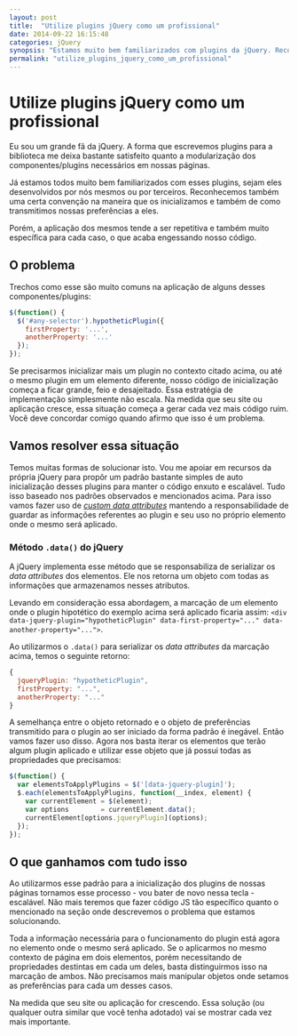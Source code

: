 ```yaml
---
layout: post
title:  "Utilize plugins jQuery como um profissional"
date: 2014-09-22 16:15:48
categories: jQuery
synopsis: "Estamos muito bem familiarizados com plugins da jQuery. Reconhecemos seus padrões de inicialização e transmição de nossas preferências para eles. Vamos utilizar essa familiaridade a nosso favor, aplicando uma técnica de auto inicialização e elevando a qualidade do nosso código."
permalink: "utilize_plugins_jquery_como_um_profissional"
---
```


# Utilize plugins jQuery como um profissional

Eu sou um grande fã da jQuery. A forma que escrevemos plugins para a biblioteca me deixa bastante satisfeito quanto a modularização dos componentes/plugins necessários em nossas páginas.

Já estamos todos muito bem familiarizados com esses plugins, sejam eles desenvolvidos por nós mesmos ou por terceiros. Reconhecemos também uma certa convenção na maneira que os inicializamos e também de como transmitimos nossas preferências a eles.

Porém, a aplicação dos mesmos tende a ser repetitiva e também muito específica para cada caso, o que acaba engessando nosso código.

## O problema

Trechos como esse são muito comuns na aplicação de alguns desses componentes/plugins:

```javascript
$(function() {
  $('#any-selector').hypotheticPlugin({
    firstProperty: '...',
    anotherProperty: '...'
  });
});
```

Se precisarmos inicializar mais um plugin no contexto citado acima, ou até o mesmo plugin em um elemento diferente, nosso código de inicialização começa a ficar grande, feio e desajeitado. Essa estratégia de implementação simplesmente não escala. Na medida que seu site ou aplicação cresce, essa situação começa a gerar cada vez mais código ruim. Você deve concordar comigo quando afirmo que isso é um problema.

## Vamos resolver essa situação

Temos muitas formas de solucionar isto. Vou me apoiar em recursos da própria jQuery para propôr um padrão bastante simples de auto inicialização desses plugins para manter o código enxuto e escalável. Tudo isso baseado nos padrões observados e mencionados acima. Para isso vamos fazer uso de [_custom data attributes_](http://www.w3.org/TR/2011/WD-html5-20110525/elements.html#custom-data-attribute) mantendo a responsabilidade de guardar as informações referentes ao plugin e seu uso no próprio elemento onde o mesmo será aplicado.

### Método `.data()` do jQuery

A jQuery implementa esse método que se responsabiliza de serializar os _data attributes_ dos elementos. Ele nos retorna um objeto com todas as informações que armazenamos nesses atributos.

Levando em consideração essa abordagem, a marcação de um elemento onde o plugin hipotético do exemplo acima será aplicado ficaria assim: `<div data-jquery-plugin="hypotheticPlugin" data-first-property="..." data-another-property="...">`.

Ao utilizarmos o `.data()` para serializar os _data attributes_ da marcação acima, temos o seguinte retorno:

```javascript
{
  jqueryPlugin: "hypotheticPlugin",
  firstProperty: "...",
  anotherProperty: "..."
}
```

A semelhança entre o objeto retornado e o objeto de preferências transmitido para o plugin ao ser iniciado da forma padrão é inegável. Então vamos fazer uso disso. Agora nos basta iterar os elementos que terão algum plugin aplicado e utilizar esse objeto que já possui todas as propriedades que precisamos:

```javascript
$(function() {
  var elementsToApplyPlugins = $('[data-jquery-plugin]');
  $.each(elementsToApplyPlugins, function(__index, element) {
    var currentElement = $(element);
    var options        = currentElement.data();
    currentElement[options.jqueryPlugin](options);
  });
});
```

## O que ganhamos com tudo isso

Ao utilizarmos esse padrão para a inicialização dos plugins de nossas páginas tornamos esse processo - vou bater de novo nessa tecla - escalável. Não mais teremos que fazer código JS tão específico quanto o mencionado na seção onde descrevemos o problema que estamos solucionando.

Toda a informação necessária para o funcionamento do plugin está agora no elemento onde o mesmo será aplicado. Se o aplicarmos no mesmo contexto de página em dois elementos, porém necessitando de propriedades destintas em cada um deles, basta distinguirmos isso na marcação de ambos. Não precisamos mais manipular objetos onde setamos as preferências para cada um desses casos.

Na medida que seu site ou aplicação for crescendo. Essa solução (ou qualquer outra similar que você tenha adotado) vai se mostrar cada vez mais importante.
